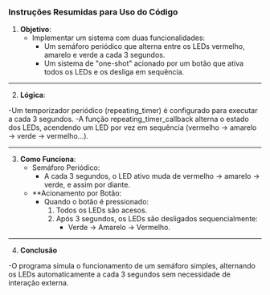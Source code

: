 ### Instruções Resumidas para Uso do Código

1. **Objetivo**:
   - Implementar um sistema com duas funcionalidades:
     - Um semáforo periódico que alterna entre os LEDs vermelho, amarelo e verde a cada 3 segundos.
     - Um sistema de "one-shot" acionado por um botão que ativa todos os LEDs e os desliga em sequência.

---

2. **Lógica**:

  -Um temporizador periódico (repeating_timer) é configurado para executar a cada 3 segundos.
  -A função repeating_timer_callback alterna o estado dos LEDs, acendendo um LED por vez em sequência (vermelho → amarelo → verde → vermelho...).

---

3. **Como Funciona**:
   - Semáforo Periódico:
     - A cada 3 segundos, o LED ativo muda de vermelho → amarelo → verde, e assim por diante.
   - **Acionamento por Botão:
     - Quando o botão é pressionado:
       1. Todos os LEDs são acesos.
       2. Após 3 segundos, os LEDs são desligados sequencialmente:
          - Verde → Amarelo → Vermelho.

---

4. **Conclusão**
 
  -O programa simula o funcionamento de um semáforo simples, alternando os LEDs automaticamente a cada 3 segundos sem necessidade de interação externa.   
